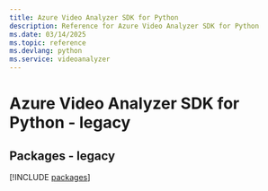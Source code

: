 ```yaml
---
title: Azure Video Analyzer SDK for Python
description: Reference for Azure Video Analyzer SDK for Python
ms.date: 03/14/2025
ms.topic: reference
ms.devlang: python
ms.service: videoanalyzer
---
```

# Azure Video Analyzer SDK for Python - legacy
## Packages - legacy
[!INCLUDE [packages](video-analyzer-index.md)]